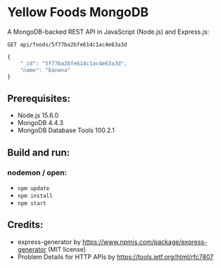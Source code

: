 # Yellow Foods MongoDB
A MongoDB-backed REST API in JavaScript (Node.js) and Express.js:
```HTTP
GET api/foods/5f77ba2bfe614c1ac4e63a3d
```

```JavaScript
{
    "_id": "5f77ba2bfe614c1ac4e63a3d",
    "name": "banana"
}
```

## Prerequisites:
- Node.js 15.6.0
- MongoDB 4.4.3
- MongoDB Database Tools 100.2.1

## Build and run:
### nodemon / open:
- `npm update`
- `npm install`
- `npm start`

## Credits:
- express-generator by https://www.npmjs.com/package/express-generator (MIT license)
- Problem Details for HTTP APIs by https://tools.ietf.org/html/rfc7807
